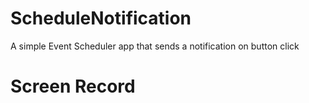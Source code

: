 # ScheduleNotification
A simple Event Scheduler app that sends a notification on button click
# Screen Record
